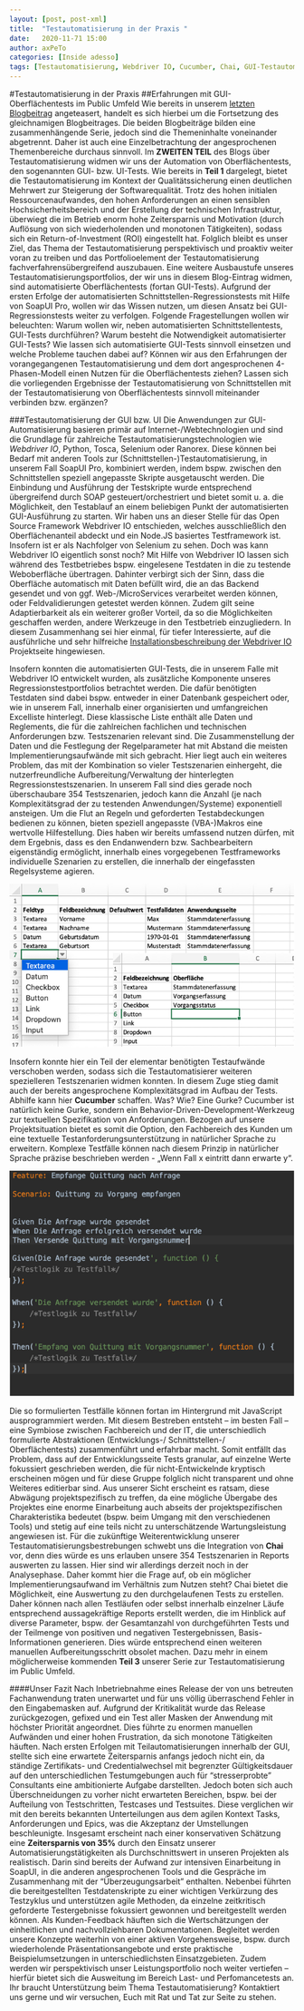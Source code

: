 ```yaml
---
layout: [post, post-xml]              
title:  "Testautomatisierung in der Praxis "        
date:   2020-11-71 15:00                    
author: axPeTo                    
categories: [Inside adesso]             
tags: [Testautomatisierung, Webdriver IO, Cucumber, Chai, GUI-Testautomatisierung]
---
```


#Testautomatisierung in der Praxis
##Erfahrungen mit GUI-Oberflächentests im Public Umfeld
Wie bereits in unserem [letzten Blogbeitrag](https://www.adesso.de/de/news/blog/testautomatisierung-in-der-praxis-erfahrungen-mit-soapui-im-public-umfeld.jsp) angeteasert, handelt es sich hierbei um die Fortsetzung des gleichnamigen Blogbeitrages. Die beiden Blogbeiträge bilden eine zusammenhängende Serie, jedoch sind die Themeninhalte voneinander abgetrennt. Daher ist auch eine Einzelbetrachtung der angesprochenen Themenbereiche durchaus sinnvoll.
Im **ZWEITEN TEIL** des Blogs über Testautomatisierung widmen wir uns der Automation von Oberflächentests, den sogenannten GUI- bzw. UI-Tests. Wie bereits in **Teil 1** dargelegt, bietet die Testautomatisierung im Kontext der Qualitätssicherung einen deutlichen Mehrwert zur Steigerung der Softwarequalität. Trotz des hohen initialen Ressourcenaufwandes, den hohen Anforderungen an einen sensiblen Hochsicherheitsbereich und der Erstellung der technischen Infrastruktur, überwiegt die im Betrieb enorm hohe Zeitersparnis und Motivation (durch Auflösung von sich wiederholenden und monotonen Tätigkeiten), sodass sich ein Return-of-Investment (ROI) eingestellt hat. Folglich bleibt es unser Ziel, das Thema der Testautomatisierung perspektivisch und proaktiv weiter voran zu treiben und das Portfolioelement der Testautomatisierung fachverfahrensübergreifend auszubauen. 
Eine weitere Ausbaustufe unseres Testautomatisierungsportfolios, der wir uns in diesem Blog-Eintrag widmen, sind automatisierte Oberflächentests (fortan GUI-Tests). Aufgrund der ersten Erfolge der automatisierten Schnittstellen-Regressionstests mit Hilfe von SoapUI Pro, wollen wir das Wissen nutzen, um diesen Ansatz bei GUI-Regressionstests weiter zu verfolgen. Folgende Fragestellungen wollen wir beleuchten: Warum wollen wir, neben automatisierten Schnittstellentests, GUI-Tests durchführen? Warum besteht die Notwendigkeit automatisierter GUI-Tests? Wie lassen sich automatisierte GUI-Tests sinnvoll einsetzen und welche Probleme tauchen dabei auf? Können wir aus den Erfahrungen der vorangegangenen Testautomatisierung und dem dort angesprochenen 4-Phasen-Modell einen Nutzen für die Oberflächentests ziehen? Lassen sich die vorliegenden Ergebnisse der Testautomatisierung von Schnittstellen mit der Testautomatisierung von Oberflächentests sinnvoll miteinander verbinden bzw. ergänzen?

###Testautomatisierung der GUI bzw. UI
Die Anwendungen zur GUI-Automatisierung basieren primär auf Internet-/Webtechnologien und sind die Grundlage für zahlreiche Testautomatisierungstechnologien wie *Webdriver IO*, Python, Tosca, Selenium oder Ranorex. Diese können bei Bedarf mit anderen Tools zur (Schnittstellen-)Testautomatisierung, in unserem Fall SoapUI Pro, kombiniert werden, indem bspw. zwischen den Schnittstellen speziell angepasste Skripte ausgetauscht werden. Die Einbindung und Ausführung der Testskripte wurde entsprechend übergreifend durch SOAP gesteuert/orchestriert und bietet somit u. a. die Möglichkeit, den Testablauf an einem beliebigen Punkt der automatisierten GUI-Ausführung zu starten. Wir haben uns an dieser Stelle für das Open Source Framework Webdriver IO entschieden, welches ausschließlich den Oberflächenanteil abdeckt und ein Node.JS basiertes Testframework ist. Insofern ist er als Nachfolger von Selenium zu sehen. Doch was kann Webdriver IO eigentlich sonst noch?
Mit Hilfe von Webdriver IO lassen sich während des Testbetriebes bspw. eingelesene Testdaten in die zu testende Weboberfläche übertragen. Dahinter verbirgt sich der Sinn, dass die Oberfläche automatisch mit Daten befüllt wird, die an das Backend gesendet und von ggf. Web-/MicroServices verarbeitet werden können, oder Feldvalidierungen getestet werden können. Zudem gilt seine Adaptierbarkeit als ein weiterer großer Vorteil, da so die Möglichkeiten geschaffen werden, andere Werkzeuge in den Testbetrieb einzugliedern. In diesem Zusammenhang sei hier einmal, für tiefer Interessierte, auf die ausführliche und sehr hilfreiche [Installationsbeschreibung der Webdriver IO](https://webdriver.io/docs/gettingstarted.html) Projektseite hingewiesen.


Insofern konnten die automatisierten GUI-Tests, die in unserem Falle mit Webdriver IO entwickelt wurden, als zusätzliche Komponente unseres Regressionstestportfolios betrachtet werden. Die dafür benötigten Testdaten sind dabei bspw. entweder in einer Datenbank gespeichert oder, wie in unserem Fall, innerhalb einer organisierten und umfangreichen Excelliste hinterlegt. Diese klassische Liste enthält alle Daten und Reglements, die für die zahlreichen fachlichen und technischen Anforderungen bzw. Testszenarien relevant sind. Die Zusammenstellung der Daten und die Festlegung der Regelparameter hat mit Abstand die meisten Implementierungsaufwände mit sich gebracht. Hier liegt auch ein weiteres Problem, das mit der Kombination so vieler Testszenarien einhergeht, die nutzerfreundliche Aufbereitung/Verwaltung der hinterlegten Regressionstestszenarien. In unserem Fall sind dies gerade noch überschaubare 354 Testszenarien, jedoch kann die Anzahl (je nach Komplexitätsgrad der zu testenden Anwendungen/Systeme) exponentiell ansteigen. Um die Flut an Regeln und geforderten Testabdeckungen bedienen zu können, bieten speziell angepasste (VBA-)Makros eine wertvolle Hilfestellung. Dies haben wir bereits umfassend nutzen dürfen, mit dem Ergebnis, dass es den Endanwendern bzw. Sachbearbeitern eigenständig ermöglicht, innerhalb eines vorgegebenen Testframeworks individuelle Szenarien zu erstellen, die innerhalb der eingefassten Regelsysteme agieren. 

![Abbildung 1 Testdatenerstellung](/assets/images/posts/Testautomatisierung-in-der-Praxis/Testdatenerstellung.png)

Insofern konnte hier ein Teil der elementar benötigten Testaufwände verschoben werden, sodass sich die Testautomatisierer weiteren spezielleren Testszenarien widmen konnten. In diesem Zuge stieg damit auch der bereits angesprochene Komplexitätsgrad im Aufbau der Tests. Abhilfe kann hier **Cucumber** schaffen. Was? Wie? Eine Gurke?
Cucumber ist natürlich keine Gurke, sondern ein Behavior-Driven-Development-Werkzeug zur textuellen Spezifikation von Anforderungen. Bezogen auf unsere Projektsituation bietet es somit die Option, den Fachbereich des Kunden um eine textuelle Testanforderungsunterstützung in natürlicher Sprache zu erweitern. Komplexe Testfälle können nach diesem Prinzip in natürlicher Sprache präzise beschrieben werden - „Wenn Fall x eintritt dann erwarte y“. 

![Abbildung 2](/assets/images/posts/Testautomatisierung-in-der-Praxis/Testfallbeschreibung.png)

Die so formulierten Testfälle können fortan im Hintergrund mit JavaScript ausprogrammiert werden. Mit diesem Bestreben entsteht – im besten Fall – eine Symbiose zwischen Fachbereich und der IT, die unterschiedlich formulierte Abstraktionen (Entwicklungs-/ Schnittstellen-/ Oberflächentests) zusammenführt und erfahrbar macht. Somit entfällt das Problem, dass auf der Entwicklungsseite Tests granular, auf einzelne Werte fokussiert geschrieben werden, die für nicht-Entwickelnde kryptisch erscheinen mögen und für diese Gruppe folglich nicht transparent und ohne Weiteres editierbar sind.
Aus unserer Sicht erscheint es ratsam, diese Abwägung projektspezifisch zu treffen, da eine mögliche Übergabe des Projektes eine enorme Einarbeitung auch abseits der projektspezifischen Charakteristika bedeutet (bspw. beim Umgang mit den verschiedenen Tools) und stetig auf eine teils nicht zu unterschätzende Wartungsleistung angewiesen ist.
Für die zukünftige Weiterentwicklung unserer Testautomatisierungsbestrebungen schwebt uns die Integration von **Chai** vor, denn dies würde es uns erlauben unsere 354 Testszenarien in Reports auswerten zu lassen. Hier sind wir allerdings derzeit noch in der Analysephase. Daher kommt hier die Frage auf, ob ein möglicher Implementierungsaufwand im Verhältnis zum Nutzen steht?
Chai bietet die Möglichkeit, eine Auswertung zu den durchgelaufenen Tests zu erstellen. Daher können nach allen Testläufen oder selbst innerhalb einzelner Läufe entsprechend aussagekräftige Reports erstellt werden, die im Hinblick auf diverse Parameter, bspw. der Gesamtanzahl von durchgeführten Tests und der Teilmenge von positiven und negativen Testergebnissen, Basis-Informationen generieren.
Dies würde entsprechend einen weiteren manuellen Aufbereitungsschritt obsolet machen. Dazu mehr in einem möglicherweise kommenden **Teil 3** unserer Serie zur Testautomatisierung im Public Umfeld.


####Unser Fazit
Nach Inbetriebnahme eines Release der von uns betreuten Fachanwendung traten unerwartet und für uns völlig überraschend Fehler in den Eingabemasken auf. Aufgrund der Kritikalität wurde das Release zurückgezogen, gefixed und ein Test aller Masken der Anwendung mit höchster Priorität angeordnet. Dies führte zu enormen manuellen Aufwänden und einer hohen Frustration, da sich monotone Tätigkeiten häuften. Nach ersten Erfolgen mit Teilautomatisierungen innerhalb der GUI, stellte sich eine erwartete Zeitersparnis anfangs jedoch nicht ein, da ständige Zertifikats- und Credentialwechsel mit begrenzter Gültigkeitsdauer auf den unterschiedlichen Testumgebungen auch für “stresserprobte” Consultants eine ambitionierte Aufgabe darstellten. Jedoch boten sich auch Überschneidungen zu vorher nicht erwarteten Bereichen, bspw. bei der Aufteilung von Testschritten, Testcases und Testsuites. Diese verglichen wir mit den bereits bekannten Unterteilungen aus dem agilen Kontext Tasks, Anforderungen und Epics, was die Akzeptanz der Umstellungen beschleunigte.
Insgesamt erscheint nach einer konservativen Schätzung eine **Zeitersparnis von 35%** durch den Einsatz unserer Automatisierungstätigkeiten als Durchschnittswert in unseren Projekten als realistisch. Darin sind bereits der Aufwand zur intensiven Einarbeitung in SoapUI, in die anderen angesprochenen Tools und die Gespräche im Zusammenhang mit der “Überzeugungsarbeit” enthalten. Nebenbei führten die bereitgestellten Testdatenskripte zu einer wichtigen Verkürzung des Testzyklus und unterstützen agile Methoden, da einzelne zeitkritisch geforderte Testergebnisse fokussiert gewonnen und bereitgestellt werden können. Als Kunden-Feedback häuften sich die Wertschätzungen der einheitlichen und nachvollziehbaren Dokumentationen. 
Begleitet werden unsere Konzepte weiterhin von einer aktiven Vorgehensweise, bspw. durch wiederholende Präsentationsangebote und erste praktische Beispielumsetzungen in unterschiedlichsten Einsatzgebieten. Zudem werden wir perspektivisch unser Leistungsportfolio noch weiter vertiefen – hierfür bietet sich die Ausweitung im Bereich Last- und Perfomancetests an.
Ihr braucht Unterstützung beim Thema Testautomatisierung? Kontaktiert uns gerne und wir versuchen, Euch mit Rat und Tat zur Seite zu stehen.